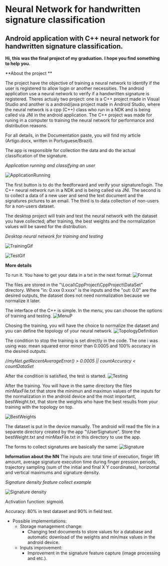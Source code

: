 # Neural Network for handwritten signature classification
## Android application with C++ neural network for handwritten signature classification.

**Hi, this was the final project of my graduation.**
**I hope you find something to help you.**

**About the project **

The project have the objective of training a neural network to identify if the user is registered to allow login or another necessities.
The android application use a neural network to verify if a handwritten signature is registered.
Theres actualy two project: one is a C++ project made in Visual Studio and another is a android/java project made in Android Studio, where the neural network is a cpp (C++) class who run in a NDK and is being called via JNI in the android application.
The C++ project was made for runing in a computer to training the neural network for performance and distribution reasons.

For all details, in the Documentation paste, you will find my article (Artigo.docx, written in Portuguese/Brazil).

The app is responsible for collection the data and do the actual classification of the signature.

*Application running and classifying an user*

![ApplicationRunning](/Prints-Readme/ApplicationRunning.gif?raw=true "Application Running")

The first button is to do the feedforward and verify your signature/login. The C++ neural network run in a NDK and is being called via JNI.
The second is to collect a data of a new user and send the text document and the signatures pictures to an email.
The third is to data collection of non-users for a non-users dataset.

The desktop project will train and test the neural network with the dataset you have collected; after training, the best weights and the normalization values will be saved for the distribution.

*Desktop neural network for training and testing*

![TrainingGif](/Prints-Readme/TrainingGif.gif?raw=true "Training Gif")


![TestGif](/Prints-Readme/TestGif.gif?raw=true "Test Gif")


**More details**

To run it. You have to get your data in a txt in the next format:
![Format](/Prints-Readme/DataSetFormat.PNG?raw=true "Format")

The files are stored in the "\Local\CppProject\CppProject\DataSet" directory.
Where "in: 0.xxx 0.xxxx" is the  inputs and the "out: 0.0" are the desired outputs, the dataset does not need normalization because we normalize it later.

The interface of the C++ is simple. In the menu, you can choose the options of training and testing.
![MenuP](/Prints-Readme/Menu.PNG?raw=true "MenuP")

Chosing the training, you will have the choice to normalize the dataset and you can define the topology of your neural network.
![TopologyDefinition](/Prints-Readme/TopologyDefinition.PNG?raw=true "TopologyDefinition")

The condition to stop the training is set directly in the code. The one i was using was: mean squared error minor than 0.0005 and 100% accuracy in the desired outputs.

*//myNet.getRecentAverageError() >  0.0005 || countAccuracy < countDataSet*

After the condition is satisfied, the test is started.
![Testing](/Prints-Readme/Test.PNG?raw=true "Testing")

After the training. You will have in the same directory the files minMaxFile.txt that store the minimun and maximun values of the inputs for the normalization in the android device and the most important, bestWeight.txt, that store the weights who have the best results from your training with the topology on top.

![BestWeights](/Prints-Readme/bestWeights.PNG?raw=true "BestWeights")

The dataset is put in the device manually.
The android will read the file in a separete directory created by the app "\UserSignature".
Store the bestWeight.txt and minMaxFile.txt in this directory to use the app.

The forms to collect signatures are basically the same:
![Signature](/Prints-Readme/signature.png?raw=true "Signature")


**Information about the NN** 
The inputs are: total time of execution, finger lift amount, average signature execution time during finger pression periods, trajectory sampling (sum of the initial and final X Y coordinates), horizontal and vertical maximums and signature density.

*Signature density feature collect example*

![Signature density](/Prints-Readme/density.png?raw=true "Signature density")

Activation function: sigmoid.

Accuracy: 80% in test dataset and 90% in field test.


* Possible implementations:
  * Storage management change:
    * Changing text documents to store values for a database and automatic download of the weights and min/max values in the android device.
  * Inputs improvement:
    * Improvement in the signature feature capture (image processing and etc.).

